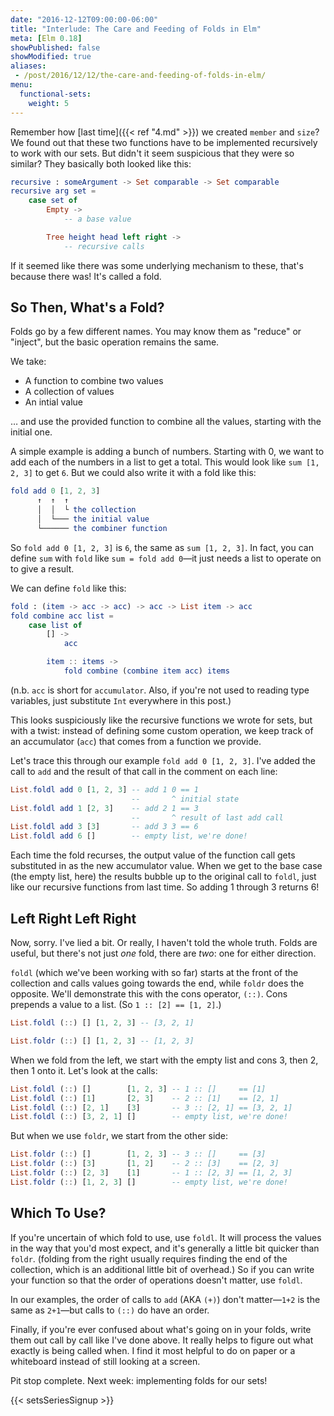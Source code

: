 ```yaml
---
date: "2016-12-12T09:00:00-06:00"
title: "Interlude: The Care and Feeding of Folds in Elm"
meta: [Elm 0.18]
showPublished: false
showModified: true
aliases:
 - /post/2016/12/12/the-care-and-feeding-of-folds-in-elm/
menu:
  functional-sets:
    weight: 5
---
```


Remember how [last time]({{< ref "4.md" >}}) we created `member` and `size`?
We found out that these two functions have to be implemented recursively to work with our sets.
But didn't it seem suspicious that they were so similar?
They basically both looked like this:

```elm
recursive : someArgument -> Set comparable -> Set comparable
recursive arg set =
    case set of
        Empty ->
            -- a base value

        Tree height head left right ->
            -- recursive calls
```

If it seemed like there was some underlying mechanism to these, that's because there was!
It's called a fold.

<!--more-->

## So Then, What's a Fold?

Folds go by a few different names.
You may know them as "reduce" or "inject", but the basic operation remains the same.

We take:

- A function to combine two values
- A collection of values
- An intial value

&hellip; and use the provided function to combine all the values, starting with the initial one.

A simple example is adding a bunch of numbers.
Starting with 0, we want to add each of the numbers in a list to get a total.
This would look like `sum [1, 2, 3]` to get `6`.
But we could also write it with a fold like this:

```elm
fold add 0 [1, 2, 3]
      ↑  ↑  ↑
      │  │  └ the collection
      │  └─── the initial value
      └────── the combiner function
```

So `fold add 0 [1, 2, 3]` is `6`, the same as `sum [1, 2, 3]`.
In fact, you can define `sum` with `fold` like `sum = fold add 0`&mdash;it just needs a list to operate on to give a result.

We can define `fold` like this:

```elm
fold : (item -> acc -> acc) -> acc -> List item -> acc
fold combine acc list =
    case list of
        [] ->
            acc

        item :: items ->
            fold combine (combine item acc) items
```

(n.b. `acc` is short for `accumulator`.
Also, if you're not used to reading type variables, just substitute `Int` everywhere in this post.)

This looks suspiciously like the recursive functions we wrote for sets, but with a twist: instead of defining some custom operation, we keep track of an accumulator (`acc`) that comes from a function we provide.

Let's trace this through our example `fold add 0 [1, 2, 3]`.
I've added the call to `add` and the result of that call in the comment on each line:

```elm
List.foldl add 0 [1, 2, 3] -- add 1 0 == 1
                           --       ^ initial state
List.foldl add 1 [2, 3]    -- add 2 1 == 3
                           --       ^ result of last add call
List.foldl add 3 [3]       -- add 3 3 == 6
List.foldl add 6 []        -- empty list, we're done!
```

Each time the fold recurses, the output value of the function call gets substituted in as the new accumulator value.
When we get to the base case (the empty list, here) the results bubble up to the original call to `foldl`, just like our recursive functions from last time.
So adding 1 through 3 returns 6!

## Left Right Left Right

Now, sorry.
I've lied a bit.
Or really, I haven't told the whole truth.
Folds are useful, but there's not just *one* fold, there are *two*: one for either direction.

`foldl` (which we've been working with so far) starts at the front of the collection and calls values going towards the end, while `foldr` does the opposite.
We'll demonstrate this with the cons operator, `(::)`.
Cons prepends a value to a list.
(So `1 :: [2] == [1, 2]`.)

```elm
List.foldl (::) [] [1, 2, 3] -- [3, 2, 1]

List.foldr (::) [] [1, 2, 3] -- [1, 2, 3]
```

When we fold from the left, we start with the empty list and cons 3, then 2, then 1 onto it.
Let's look at the calls:

```elm
List.foldl (::) []        [1, 2, 3] -- 1 :: []     == [1]
List.foldl (::) [1]       [2, 3]    -- 2 :: [1]    == [2, 1]
List.foldl (::) [2, 1]    [3]       -- 3 :: [2, 1] == [3, 2, 1]
List.foldl (::) [3, 2, 1] []        -- empty list, we're done!
```

But when we use `foldr`, we start from the other side:

```elm
List.foldr (::) []        [1, 2, 3] -- 3 :: []     == [3]
List.foldr (::) [3]       [1, 2]    -- 2 :: [3]    == [2, 3]
List.foldr (::) [2, 3]    [1]       -- 1 :: [2, 3] == [1, 2, 3]
List.foldr (::) [1, 2, 3] []        -- empty list, we're done!
```

## Which To Use?

If you're uncertain of which fold to use, use `foldl`.
It will process the values in the way that you'd most expect, and it's generally a little bit quicker than `foldr`.
(folding from the right usually requires finding the end of the collection, which is an additional little bit of overhead.)
So if you can write your function so that the order of operations doesn't matter, use `foldl`.

In our examples, the order of calls to `add` (AKA `(+)`) don't matter&mdash;`1+2` is the same as `2+1`&mdash;but calls to `(::)` do have an order.

Finally, if you're ever confused about what's going on in your folds, write them out call by call like I've done above.
It really helps to figure out what exactly is being called when.
I find it most helpful to do on paper or a whiteboard instead of still looking at a screen.

Pit stop complete.
Next week: implementing folds for our sets!

{{< setsSeriesSignup >}}
